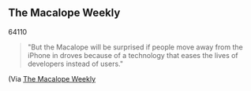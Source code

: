 <article><h2>The Macalope Weekly</h2><time><span class="day">6</span><span class="month">4</span><span class="year">110</span></time><blockquote><p>"But the Macalope will be surprised if people move away from the iPhone in droves because of a technology that eases the lives of developers instead of users."</p></blockquote><p>(Via <a href="http://www.macworld.com/article/151281/2010/05/macalope_flashback.html">The Macalope Weekly</a></p></article>